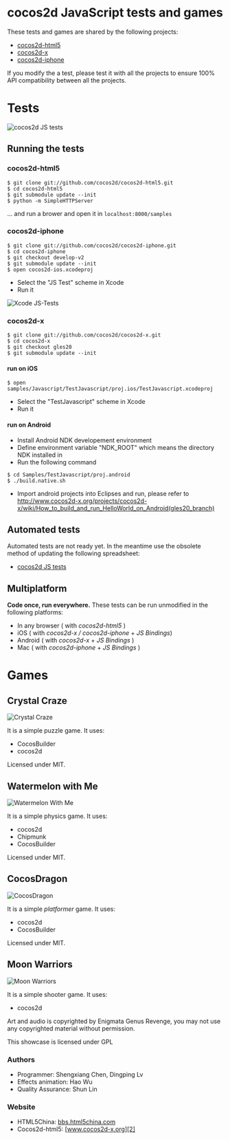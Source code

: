 # cocos2d JavaScript tests and games

These tests and games are shared by the following projects:

  - [cocos2d-html5](http://www.cocos2d-html5.org)
  - [cocos2d-x](http://www.cocos2d-x.org)
  - [cocos2d-iphone](http://www.cocos2d-iphone.org)

If you modify the a test, please test it with all the projects to ensure 100% API compatibility between all the projects.

# Tests #


![cocos2d JS tests](https://lh4.googleusercontent.com/-BKnI0dmMjn0/ULVSA8rPnYI/AAAAAAAAqWU/jy2cL6ZzuHA/s400/Screen%2520Shot%25202012-11-27%2520at%25203.48.56%2520PM.png)

## Running the tests ##

### cocos2d-html5 ###

```shell
$ git clone git://github.com/cocos2d/cocos2d-html5.git
$ cd cocos2d-html5
$ git submodule update --init
$ python -m SimpleHTTPServer
```
... and run a brower and open it in `localhost:8000/samples`

### cocos2d-iphone ###

```shell
$ git clone git://github.com/cocos2d/cocos2d-iphone.git
$ cd cocos2d-iphone
$ git checkout develop-v2
$ git submodule update --init
$ open cocos2d-ios.xcodeproj
```
- Select the "JS Test" scheme in Xcode
- Run it

![Xcode JS-Tests](https://lh4.googleusercontent.com/-qK1AiPbVggI/UIgeykWN1rI/AAAAAAAAqHA/hBegMW0VTkE/s800/Xcode_jstests.png)

### cocos2d-x ###

```shell
$ git clone git://github.com/cocos2d/cocos2d-x.git
$ cd cocos2d-x
$ git checkout gles20
$ git submodule update --init
```

#### run on iOS ####

```shell
$ open samples/Javascript/TestJavascript/proj.ios/TestJavascript.xcodeproj
```
- Select the "TestJavascript" scheme in Xcode
- Run it

#### run on Android ####

- Install Android NDK developement environment
- Define environment variable "NDK_ROOT" which means the directory NDK installed in
- Run the following command

```shell
$ cd Samples/TestJavascript/proj.android
$ ./build.native.sh
```

- Import android projects into Eclipses and run, please refer to http://www.cocos2d-x.org/projects/cocos2d-x/wiki/How_to_build_and_run_HelloWorld_on_Android(gles20_branch)

## Automated tests ##

Automated tests are not ready yet.  In the meantime use the obsolete method of updating the following spreadsheet:

- [cocos2d JS tests](https://docs.google.com/spreadsheet/ccc?key=0AtMnlkzywt1zdHlZcVZQZlp6RHhZd0lHcGtleXV4aUE#gid=1)

## Multiplatform ##

__Code once, run everywhere.__
These tests can be run unmodified in the following platforms:

  - In any browser ( with _cocos2d-html5_ )
  - iOS ( with _cocos2d-x / cocos2d-iphone_ + _JS Bindings_)
  - Android ( with _cocos2d-x_ + _JS Bindings_ )
  - Mac ( with _cocos2d-iphone_ + _JS Bindings_ )

# Games

## Crystal Craze ##

![Crystal Craze](https://lh4.googleusercontent.com/-TAnlgBRRZ7Y/UQcU0eAzpbI/AAAAAAAAryY/xbIneibhMH4/s400/Screen%2520Shot%25202013-01-28%2520at%25204.15.12%2520PM.png)

It is a simple puzzle game. It uses:

  * CocosBuilder
  * cocos2d

Licensed under MIT.
  
## Watermelon with Me ##

![Watermelon With Me](https://lh6.googleusercontent.com/-P4-hvCiDGP8/ULVSBBtYluI/AAAAAAAAqWY/wZv4vsFQw1M/s400/Screen%2520Shot%25202012-11-27%2520at%25203.49.36%2520PM.png)

It is a simple physics game. It uses:

  * cocos2d
  * Chipmunk
  * CocosBuilder

Licensed under MIT.
  
## CocosDragon ##

![CocosDragon](https://lh3.googleusercontent.com/-bu3ANISoS6Y/ULVSBhFXkfI/AAAAAAAAqWc/GFcDwB6iO04/s400/Screen%2520Shot%25202012-11-27%2520at%25203.49.52%2520PM.png)

It is a simple _platformer_ game. It uses:

  * cocos2d
  * CocosBuilder

Licensed under MIT.

## Moon Warriors ##

![Moon Warriors](https://lh5.googleusercontent.com/-Lov8RC1s5xc/ULVSBwWg8II/AAAAAAAAqWg/cwY_JRbYX8U/s400/Screen%2520Shot%25202012-11-27%2520at%25203.50.37%2520PM.png)

It is a simple shooter game. It uses:

 * cocos2d
 
Art and audio is copyrighted by Enigmata Genus Revenge, you may not use any copyrighted material without permission.

This showcase is licensed under GPL

### Authors ###

   * Programmer: Shengxiang Chen, Dingping Lv
   * Effects animation: Hao Wu
   * Quality Assurance:  Shun Lin

### Website ###

   * HTML5China: [bbs.html5china.com][1]
   * Cocos2d-html5: [www.cocos2d-x.org][2]

   [1]: http://bbs.html5china.com/forum-cocos2d_html5-1.html "HTML5China"
   [2]: http://www.cocos2d-x.org "Cocos2d-html5"
   [3]: http://www.cocos2d-x.org/MoonWarriors/index.html "MoonWarriors"


